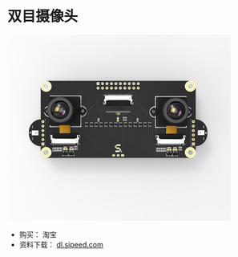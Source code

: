 双目摄像头
=======

![双目摄像头](../../assets/binocular.png)


* 购买： 淘宝
* 资料下载： [dl.sipeed.com](http://dl.sipeed.com/)


